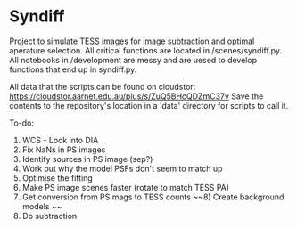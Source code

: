 # Syndiff
Project to simulate TESS images for image subtraction and optimal aperature selection. All critical functions are located in /scenes/syndiff.py. All notebooks in /development are messy and are uesed to develop functions that end up in syndiff.py.  

All data that the scripts can be found on cloudstor:
https://cloudstor.aarnet.edu.au/plus/s/ZuQ5BHcQDZmC37v
Save the contents to the repository's location in a 'data' directory for scripts to call it.

To-do:
1) WCS - Look into DIA 
2) Fix NaNs in PS images 
3) Identify sources in PS image (sep?)
4) Work out why the model PSFs don't seem to match up
5) Optimise the fitting 
6) Make PS image scenes faster (rotate to match TESS PA)
7) Get conversion from PS mags to TESS counts 
~~8) Create background models ~~
9) Do subtraction


